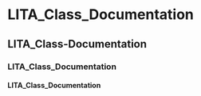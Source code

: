 # LITA_Class_Documentation
## LITA_Class-Documentation
### LITA_Class_Documentation
#### LITA_Class_Documentation
